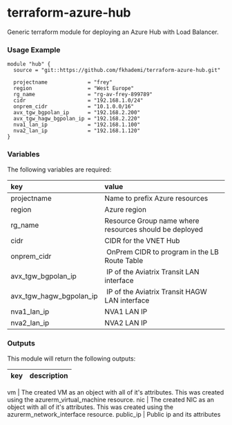 # terraform-azure-hub

Generic terraform module for deploying an Azure Hub with Load Balancer. 

### Usage Example
```
module "hub" {
  source = "git::https://github.com/fkhademi/terraform-azure-hub.git"

  projectname             = "frey"
  region                  = "West Europe"
  rg_name                 = "rg-av-frey-899789"
  cidr                    = "192.168.1.0/24"
  onprem_cidr             = "10.1.0.0/16"
  avx_tgw_bgpolan_ip      = "192.168.2.200"
  avx_tgw_hagw_bgpolan_ip = "192.168.2.220"
  nva1_lan_ip             = "192.168.1.100"
  nva2_lan_ip             = "192.168.1.120"
}

```

### Variables
The following variables are required:

key | value
:--- | :---
projectname | Name to prefix Azure resources
region | Azure region
rg_name | Resource Group name where resources should be deployed
cidr | CIDR for the VNET Hub
onprem_cidr | OnPrem CIDR to program in the LB Route Table
avx_tgw_bgpolan_ip | IP of the Aviatrix Transit LAN interface
avx_tgw_hagw_bgpolan_ip | IP of the Aviatrix Transit HAGW LAN interface
nva1_lan_ip | NVA1 LAN IP
nva2_lan_ip | NVA2 LAN IP


### Outputs
This module will return the following outputs:

key | description
:---|:---

vm | The created VM as an object with all of it's attributes. This was created using the azurerm_virtual_machine resource.
nic | The created NIC as an object with all of it's attributes. This was created using the azurerm_network_interface resource.
public_ip | Public ip and its attributes